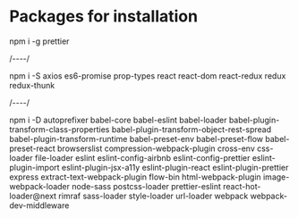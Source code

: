 # Packages for installation

npm i -g prettier

/----/

npm i -S axios es6-promise prop-types react react-dom react-redux redux redux-thunk

/----/

npm i -D autoprefixer babel-core babel-eslint babel-loader babel-plugin-transform-class-properties babel-plugin-transform-object-rest-spread 
babel-plugin-transform-runtime babel-preset-env babel-preset-flow babel-preset-react browserslist compression-webpack-plugin cross-env css-loader 
file-loader eslint eslint-config-airbnb eslint-config-prettier eslint-plugin-import eslint-plugin-jsx-a11y eslint-plugin-react eslint-plugin-prettier
express extract-text-webpack-plugin flow-bin html-webpack-plugin image-webpack-loader node-sass postcss-loader prettier-eslint react-hot-loader@next rimraf 
sass-loader style-loader url-loader webpack webpack-dev-middleware